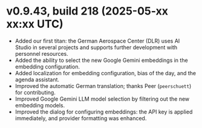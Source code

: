 # v0.9.43, build 218 (2025-05-xx xx:xx UTC)
- Added our first titan: the German Aerospace Center (DLR) uses AI Studio in several projects and supports further development with personnel resources.
- Added the ability to select the new Google Gemini embeddings in the embedding configuration.
- Added localization for embedding configuration, bias of the day, and the agenda assistant.
- Improved the automatic German translation; thanks Peer (`peerschuett`) for contributing.
- Improved Google Gemini LLM model selection by filtering out the new embedding models.
- Improved the dialog for configuring embeddings: the API key is applied immediately, and provider formatting was enhanced.